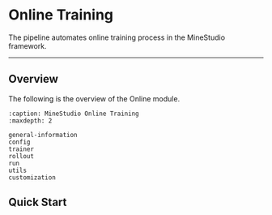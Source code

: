 <!--
 * @Date: 2025-03-18 14:36:00
 * @LastEditors: muzhancun muzhancun@stu.pku.edu.cn
 * @LastEditTime: 2025-05-28 16:33:06
 * @FilePath: /MineStudio/docs/source/online/index.md
-->
# Online Training

The pipeline automates online training process in the MineStudio framework.

---

## Overview

The following is the overview of the Online module.

```{toctree}
:caption: MineStudio Online Training
:maxdepth: 2

general-information
config
trainer
rollout
run
utils
customization
```

## Quick Start

```{include} quick-online.md
```


